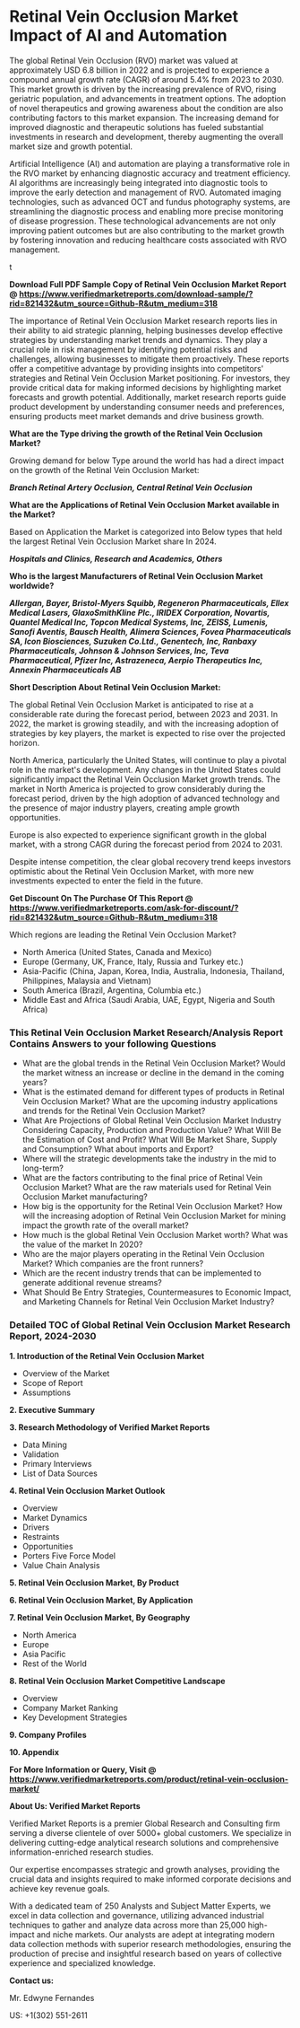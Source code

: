 <meta name="title" content="Global  Retinal Vein Occlusion Market Impact of AI and Automation"><meta name="description" content="  The global Retinal Vein Occlusion (RVO) market was valued at approximately USD 6.8 billion in 2022 and is projected to experience a compound annual growth rate (CAGR"><meta name="title" content=" Retinal Vein Occlusion Market Size, Share, Scope, Trends, Growth, Opportunities, Analysis, Forecast"> <h1>Retinal Vein Occlusion Market Impact of AI and Automation</h1> <p>The global Retinal Vein Occlusion (RVO) market was valued at approximately USD 6.8 billion in 2022 and is projected to experience a compound annual growth rate (CAGR) of around 5.4% from 2023 to 2030. This market growth is driven by the increasing prevalence of RVO, rising geriatric population, and advancements in treatment options. The adoption of novel therapeutics and growing awareness about the condition are also contributing factors to this market expansion. The increasing demand for improved diagnostic and therapeutic solutions has fueled substantial investments in research and development, thereby augmenting the overall market size and growth potential.</p> <p>Artificial Intelligence (AI) and automation are playing a transformative role in the RVO market by enhancing diagnostic accuracy and treatment efficiency. AI algorithms are increasingly being integrated into diagnostic tools to improve the early detection and management of RVO. Automated imaging technologies, such as advanced OCT and fundus photography systems, are streamlining the diagnostic process and enabling more precise monitoring of disease progression. These technological advancements are not only improving patient outcomes but are also contributing to the market growth by fostering innovation and reducing healthcare costs associated with RVO management.</p> t</p><p id="" class=""><strong>Download Full PDF Sample Copy of Retinal Vein Occlusion Market Report @ <a href="https://www.verifiedmarketreports.com/download-sample/?rid=821432&utm_source=Github-R&utm_medium=318" target="_blank">https://www.verifiedmarketreports.com/download-sample/?rid=821432&utm_source=Github-R&utm_medium=318</a></strong></p><p>The importance of&nbsp;Retinal Vein Occlusion Market research reports lies in their ability to aid strategic planning, helping businesses develop effective strategies by understanding market trends and dynamics. They play a crucial role in risk management by identifying potential risks and challenges, allowing businesses to mitigate them proactively. These reports offer a competitive advantage by providing insights into competitors' strategies and Retinal Vein Occlusion Market positioning. For investors, they provide critical data for making informed decisions by highlighting market forecasts and growth potential. Additionally, market research reports guide product development by understanding consumer needs and preferences, ensuring products meet market demands and drive business growth.</p><p><strong>What are the&nbsp;Type driving the growth of the Retinal Vein Occlusion Market?</strong></p><p id="" class="">Growing demand for below Type around the world has had a direct impact on the growth of the Retinal Vein Occlusion Market:</p><em><strong>Branch Retinal Artery Occlusion, Central Retinal Vein Occlusion</strong></em></p><strong>What are the&nbsp;Applications&nbsp;of Retinal Vein Occlusion Market available in the Market?</strong></p><p id="" class="">Based on Application the Market is categorized into Below types that held the largest Retinal Vein Occlusion Market share In 2024.</p><em><strong>Hospitals and Clinics, Research and Academics, Others</strong></em></p><strong>Who is the largest Manufacturers of Retinal Vein Occlusion Market worldwide?</strong></p><p><em><strong>Allergan, Bayer, Bristol-Myers Squibb, Regeneron Pharmaceuticals, Ellex Medical Lasers, GlaxoSmithKline Plc., IRIDEX Corporation, Novartis, Quantel Medical Inc, Topcon Medical Systems, Inc, ZEISS, Lumenis, Sanofi Aventis, Bausch Health, Alimera Sciences, Fovea Pharmaceuticals SA, Icon Biosciences, Suzuken Co.Ltd., Genentech, Inc, Ranbaxy Pharmaceuticals, Johnson & Johnson Services, Inc, Teva Pharmaceutical, Pfizer Inc, Astrazeneca, Aerpio Therapeutics Inc, Annexin Pharmaceuticals AB</strong></em></p><p id="" class=""><strong>Short Description About Retinal Vein Occlusion Market:</strong></p><p>The global Retinal Vein Occlusion Market is anticipated to rise at a considerable rate during the forecast period, between 2023 and 2031. In 2022, the market is growing steadily, and with the increasing adoption of strategies by key players, the market is expected to rise over the projected horizon.</p><p>North America, particularly the United States, will continue to play a pivotal role in the market's development. Any changes in the United States could significantly impact the Retinal Vein Occlusion Market growth trends. The market in North America is projected to grow considerably during the forecast period, driven by the high adoption of advanced technology and the presence of major industry players, creating ample growth opportunities.</p><p>Europe is also expected to experience significant growth in the global market, with a strong CAGR during the forecast period from 2024 to 2031.</p><p>Despite intense competition, the clear global recovery trend keeps investors optimistic about the Retinal Vein Occlusion Market, with more new investments expected to enter the field in the future.</p><p id="" class=""><strong>Get Discount On The Purchase Of This Report @ <a href="https://www.verifiedmarketreports.com/ask-for-discount/?rid=821432&utm_source=Github-R&utm_medium=318" target="_blank">https://www.verifiedmarketreports.com/ask-for-discount/?rid=821432&utm_source=Github-R&utm_medium=318</a></strong></p>Which regions are leading the Retinal Vein Occlusion Market?</p><ul><li>North America (United States, Canada and Mexico)</li><li>Europe (Germany, UK, France, Italy, Russia and Turkey etc.)</li><li>Asia-Pacific (China, Japan, Korea, India, Australia, Indonesia, Thailand, Philippines, Malaysia and Vietnam)</li><li>South America (Brazil, Argentina, Columbia etc.)</li><li>Middle East and Africa (Saudi Arabia, UAE, Egypt, Nigeria and South Africa)</li></ul><h3 id="" class="">This Retinal Vein Occlusion Market Research/Analysis Report Contains Answers to your following Questions</h3><ul><li>What are the global trends in the Retinal Vein Occlusion Market? Would the market witness an increase or decline in the demand in the coming years?</li><li>What is the estimated demand for different types of products in Retinal Vein Occlusion Market? What are the upcoming industry applications and trends for the Retinal Vein Occlusion Market?</li><li>What Are Projections of Global Retinal Vein Occlusion Market Industry Considering Capacity, Production and Production Value? What Will Be the Estimation of Cost and Profit? What Will Be Market Share, Supply and Consumption? What about imports and Export?</li><li>Where will the strategic developments take the industry in the mid to long-term?</li><li>What are the factors contributing to the final price of Retinal Vein Occlusion Market? What are the raw materials used for Retinal Vein Occlusion Market manufacturing?</li><li>How big is the opportunity for the Retinal Vein Occlusion Market? How will the increasing adoption of Retinal Vein Occlusion Market for mining impact the growth rate of the overall market?</li><li>How much is the global Retinal Vein Occlusion Market worth? What was the value of the market In 2020?</li><li>Who are the major players operating in the Retinal Vein Occlusion Market? Which companies are the front runners?</li><li>Which are the recent industry trends that can be implemented to generate additional revenue streams?</li><li>What Should Be Entry Strategies, Countermeasures to Economic Impact, and Marketing Channels for Retinal Vein Occlusion Market Industry?</li></ul><h3 id="" class="">Detailed TOC of Global Retinal Vein Occlusion Market Research Report, 2024-2030</h3><p id="" class=""><strong>1. Introduction of the Retinal Vein Occlusion Market</strong></p><ul><li>Overview of the Market</li><li>Scope of Report</li><li>Assumptions</li></ul><p id="" class=""><strong>2. Executive Summary</strong></p><p id="" class=""><strong>3. Research Methodology of Verified Market Reports</strong></p><ul><li>Data Mining</li><li>Validation</li><li>Primary Interviews</li><li>List of Data Sources</li></ul><p id="" class=""><strong>4. Retinal Vein Occlusion Market Outlook</strong></p><ul><li>Overview</li><li>Market Dynamics</li><li>Drivers</li><li>Restraints</li><li>Opportunities</li><li>Porters Five Force Model</li><li>Value Chain Analysis</li></ul><p id="" class=""><strong>5. Retinal Vein Occlusion Market, By Product</strong></p><p id="" class=""><strong>6. Retinal Vein Occlusion Market, By Application</strong></p><p id="" class=""><strong>7. Retinal Vein Occlusion Market, By Geography</strong></p><ul><li>North America</li><li>Europe</li><li>Asia Pacific</li><li>Rest of the World</li></ul><p id="" class=""><strong>8. Retinal Vein Occlusion Market Competitive Landscape</strong></p><ul><li>Overview</li><li>Company Market Ranking</li><li>Key Development Strategies</li></ul><p id="" class=""><strong>9. Company Profiles</strong></p><p id="" class=""><strong>10. Appendix</strong></p><p id="" class=""><strong>For More Information or Query, Visit @ <a href="https://www.verifiedmarketreports.com/product/retinal-vein-occlusion-market/" target="_blank">https://www.verifiedmarketreports.com/product/retinal-vein-occlusion-market/</a></strong></p><p id="" class=""><strong>About Us: Verified Market Reports</strong></p><p id="" class="">Verified Market Reports is a premier Global Research and Consulting firm serving a diverse clientele of over 5000+ global customers. We specialize in delivering cutting-edge analytical research solutions and comprehensive information-enriched research studies.</p><p id="" class="">Our expertise encompasses strategic and growth analyses, providing the crucial data and insights required to make informed corporate decisions and achieve key revenue goals.</p><p id="" class="">With a dedicated team of 250 Analysts and Subject Matter Experts, we excel in data collection and governance, utilizing advanced industrial techniques to gather and analyze data across more than 25,000 high-impact and niche markets. Our analysts are adept at integrating modern data collection methods with superior research methodologies, ensuring the production of precise and insightful research based on years of collective experience and specialized knowledge.</p><p id="" class=""><strong>Contact us:</strong></p><p id="" class="">Mr. Edwyne Fernandes</p><p id="" class="">US: +1(302) 551-2611</p>